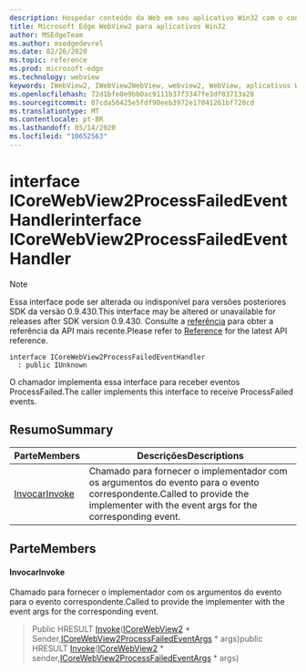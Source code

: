 ```yaml
---
description: Hospedar conteúdo da Web em seu aplicativo Win32 com o controle WebView2 do Microsoft Edge
title: Microsoft Edge WebView2 para aplicativos Win32
author: MSEdgeTeam
ms.author: msedgedevrel
ms.date: 02/26/2020
ms.topic: reference
ms.prod: microsoft-edge
ms.technology: webview
keywords: IWebView2, IWebView2WebView, webview2, WebView, aplicativos Win32, Win32, Edge, ICoreWebView2, ICoreWebView2Host, controle do navegador, HTML Edge
ms.openlocfilehash: 72d1bfe8e9bb0ac9111b37f3347fe3df03713a28
ms.sourcegitcommit: 07cda56425e5fdf90eeb3972e17041261bf720cd
ms.translationtype: MT
ms.contentlocale: pt-BR
ms.lasthandoff: 05/14/2020
ms.locfileid: "10652563"
---
```

# <span data-ttu-id="f157d-104">interface ICoreWebView2ProcessFailedEventHandler</span><span class="sxs-lookup"><span data-stu-id="f157d-104">interface ICoreWebView2ProcessFailedEventHandler</span></span> 

> [!NOTE]
> <span data-ttu-id="f157d-105">Essa interface pode ser alterada ou indisponível para versões posteriores SDK da versão 0.9.430.</span><span class="sxs-lookup"><span data-stu-id="f157d-105">This interface may be altered or unavailable for releases after SDK version 0.9.430.</span></span> <span data-ttu-id="f157d-106">Consulte a [referência](../../../webview2-api-reference.md) para obter a referência da API mais recente.</span><span class="sxs-lookup"><span data-stu-id="f157d-106">Please refer to [Reference](../../../webview2-api-reference.md) for the latest API reference.</span></span>

```
interface ICoreWebView2ProcessFailedEventHandler
  : public IUnknown
```

<span data-ttu-id="f157d-107">O chamador implementa essa interface para receber eventos ProcessFailed.</span><span class="sxs-lookup"><span data-stu-id="f157d-107">The caller implements this interface to receive ProcessFailed events.</span></span>

## <span data-ttu-id="f157d-108">Resumo</span><span class="sxs-lookup"><span data-stu-id="f157d-108">Summary</span></span>

 <span data-ttu-id="f157d-109">Parte</span><span class="sxs-lookup"><span data-stu-id="f157d-109">Members</span></span>                        | <span data-ttu-id="f157d-110">Descrições</span><span class="sxs-lookup"><span data-stu-id="f157d-110">Descriptions</span></span>
--------------------------------|---------------------------------------------
[<span data-ttu-id="f157d-111">Invocar</span><span class="sxs-lookup"><span data-stu-id="f157d-111">Invoke</span></span>](#invoke) | <span data-ttu-id="f157d-112">Chamado para fornecer o implementador com os argumentos do evento para o evento correspondente.</span><span class="sxs-lookup"><span data-stu-id="f157d-112">Called to provide the implementer with the event args for the corresponding event.</span></span>

## <span data-ttu-id="f157d-113">Parte</span><span class="sxs-lookup"><span data-stu-id="f157d-113">Members</span></span>

#### <span data-ttu-id="f157d-114">Invocar</span><span class="sxs-lookup"><span data-stu-id="f157d-114">Invoke</span></span> 

<span data-ttu-id="f157d-115">Chamado para fornecer o implementador com os argumentos do evento para o evento correspondente.</span><span class="sxs-lookup"><span data-stu-id="f157d-115">Called to provide the implementer with the event args for the corresponding event.</span></span>

> <span data-ttu-id="f157d-116">Public HRESULT [Invoke](#invoke)([ICoreWebView2](ICoreWebView2.md) \* Sender,[ICoreWebView2ProcessFailedEventArgs](ICoreWebView2ProcessFailedEventArgs.md) \* args)</span><span class="sxs-lookup"><span data-stu-id="f157d-116">public HRESULT [Invoke](#invoke)([ICoreWebView2](ICoreWebView2.md) \* sender,[ICoreWebView2ProcessFailedEventArgs](ICoreWebView2ProcessFailedEventArgs.md) \* args)</span></span>

